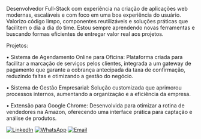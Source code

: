 <p align="left"> 
Desenvolvedor Full-Stack com experiência na criação de aplicações web modernas,
escaláveis e com foco em uma boa experiência do usuário. Valorizo código limpo, componentes reutilizáveis e soluções práticas que facilitem o dia a dia do time. Estou sempre aprendendo novas ferramentas e buscando formas eficientes de entregar valor real aos projetos.

<p align="left">
Projetos:
</p>

<p align="left">
• Sistema de Agendamento Online para Oficina: Plataforma criada para facilitar a marcação de serviços pelos clientes, integrada a um gateway de pagamento que garante a cobrança antecipada da taxa de confirmação, reduzindo faltas e otimizando a gestão do negócio.
</p>

<p align="left">
• Sistema de Gestão Empresarial: Solução customizada que aprimorou processos internos, aumentando a organização e a eficiência da empresa.
</p>

<p align="left">
• Extensão para Google Chrome: Desenvolvida para otimizar a rotina de vendedores na Amazon, oferecendo uma interface prática para captação e análise de produtos.
</p>

[![LinkedIn](https://img.shields.io/badge/LinkedIn-0077B5?style=for-the-badge&logo=linkedin&logoColor=white)](https://www.linkedin.com/in/felipems1/)
[![WhatsApp](https://img.shields.io/badge/WhatsApp-1DAB5F?style=for-the-badge&labelColor=1DAB5F&color=1DAB5F&logoColor=white)](https://wa.me/5583998719705)
[![Email](https://img.shields.io/badge/E--mail-D14836?style=for-the-badge&labelColor=D14836&color=D14836)](mailto:083felype@gmail.com)

